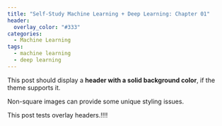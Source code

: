 ```yaml
---
title: "Self-Study Machine Learning + Deep Learning: Chapter 01"
header:
  overlay_color: "#333"
categories:
  - Machine Learning
tags:
  - machine learning
  - deep learning
---
```


This post should display a **header with a solid background color**, if the theme supports it.

Non-square images can provide some unique styling issues.

This post tests overlay headers.!!!!
